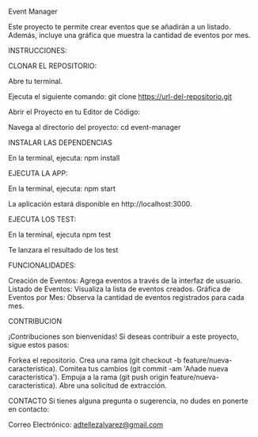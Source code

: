 Event Manager 

Este proyecto te permite crear eventos que se añadirán a un listado. Además, incluye una gráfica que muestra la cantidad de eventos por mes.

INSTRUCCIONES:

CLONAR EL REPOSITORIO:

Abre tu terminal.

Ejecuta el siguiente comando: git clone https://url-del-repositorio.git

Abrir el Proyecto en tu Editor de Código:

Navega al directorio del proyecto: cd event-manager

INSTALAR LAS DEPENDENCIAS

En la terminal, ejecuta: npm install

EJECUTA LA APP:

En la terminal, ejecuta: npm start

La aplicación estará disponible en http://localhost:3000.

EJECUTA LOS TEST:

En la terminal, ejecuta npm test

Te lanzara el resultado de los test 

FUNCIONALIDADES:

Creación de Eventos: Agrega eventos a través de la interfaz de usuario.
Listado de Eventos: Visualiza la lista de eventos creados.
Gráfica de Eventos por Mes: Observa la cantidad de eventos registrados para cada mes.

CONTRIBUCION

¡Contribuciones son bienvenidas! Si deseas contribuir a este proyecto, sigue estos pasos:

Forkea el repositorio.
Crea una rama (git checkout -b feature/nueva-caracteristica).
Comitea tus cambios (git commit -am 'Añade nueva característica').
Empuja a la rama (git push origin feature/nueva-caracteristica).
Abre una solicitud de extracción.

CONTACTO
Si tienes alguna pregunta o sugerencia, no dudes en ponerte en contacto:

Correo Electrónico: adtellezalvarez@gmail.com
